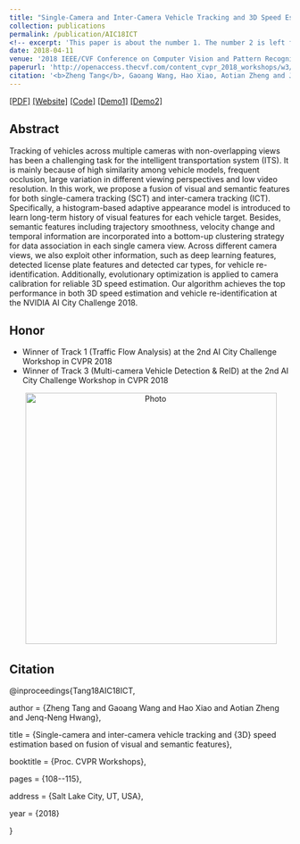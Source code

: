 ```yaml
---
title: "Single-Camera and Inter-Camera Vehicle Tracking and 3D Speed Estimation Based on Fusion of Visual and Semantic Features"
collection: publications
permalink: /publication/AIC18ICT
<!-- excerpt: 'This paper is about the number 1. The number 2 is left for future work.' -->
date: 2018-04-11
venue: '2018 IEEE/CVF Conference on Computer Vision and Pattern Recognition - 2nd AI City Challenge Workshop'
paperurl: 'http://openaccess.thecvf.com/content_cvpr_2018_workshops/w3/html/Tang_Single-Camera_and_Inter-Camera_CVPR_2018_paper.html'
citation: '<b>Zheng Tang</b>, Gaoang Wang, Hao Xiao, Aotian Zheng and Jenq-Neng Hwang.&quot;"Single-Camera and Inter-Camera Vehicle Tracking and 3D Speed Estimation Based on Fusion of Visual and Semantic Features".&quot;<i>Proceedings of 2018 IEEE/CVF Conference on Computer Vision and Pattern Recognition Workshops (CVPRW 2018)</i>.&quot;pp. 108-115.&quot;2018.'
---
```

[[PDF]](http://openaccess.thecvf.com/content_cvpr_2018_workshops/w3/html/Tang_Single-Camera_and_Inter-Camera_CVPR_2018_paper.html)
[[Website]](http://allison.ee.washington.edu/thomas/aicity18/)
[[Code]](https://github.com/zhengthomastang/2018AICity_TeamUW)
[[Demo1]](https://youtu.be/_i4numqiv7Y)
[[Demo2]](https://youtu.be/Jlvh_KxHl40)


## Abstract
Tracking of vehicles across multiple cameras with non-overlapping views has been a challenging task for the intelligent transportation system (ITS). It is mainly because of high similarity among vehicle models, frequent occlusion, large variation in different viewing perspectives and low video resolution. In this work, we propose a fusion of visual and semantic features for both single-camera tracking (SCT) and inter-camera tracking (ICT). Specifically, a histogram-based adaptive appearance model is introduced to learn long-term history of visual features for each vehicle target. Besides, semantic features including trajectory smoothness, velocity change and temporal information are incorporated into a bottom-up clustering strategy for data association in each single camera view. Across different camera views, we also exploit other information, such as deep learning features, detected license plate features and detected car types, for vehicle re-identification. Additionally, evolutionary optimization is applied to camera calibration for reliable 3D speed estimation. Our algorithm achieves the top performance in both 3D speed estimation and vehicle re-identification at the NVIDIA AI City Challenge 2018.


## Honor
* Winner of Track 1 (Traffic Flow Analysis) at the 2nd AI City Challenge Workshop in CVPR 2018
* Winner of Track 3 (Multi-camera Vehicle Detection & ReID) at the 2nd AI City Challenge Workshop in CVPR 2018
<p align="center">
  <img src="http://zhengthomastang.github.io/images/AIC18ICT_photo.jpg?raw=true" alt="Photo" style="width: 450px;"/> 
</p>


## Citation
@inproceedings{Tang18AIC18ICT,

author = {Zheng Tang and Gaoang Wang and Hao Xiao and Aotian Zheng and Jenq-Neng Hwang},

title = {Single-camera and inter-camera vehicle tracking and {3D} speed estimation based on fusion of visual and semantic features},

booktitle = {Proc. CVPR Workshops},

pages = {108--115}, 

address = {Salt Lake City, UT, USA},

year = {2018}

}